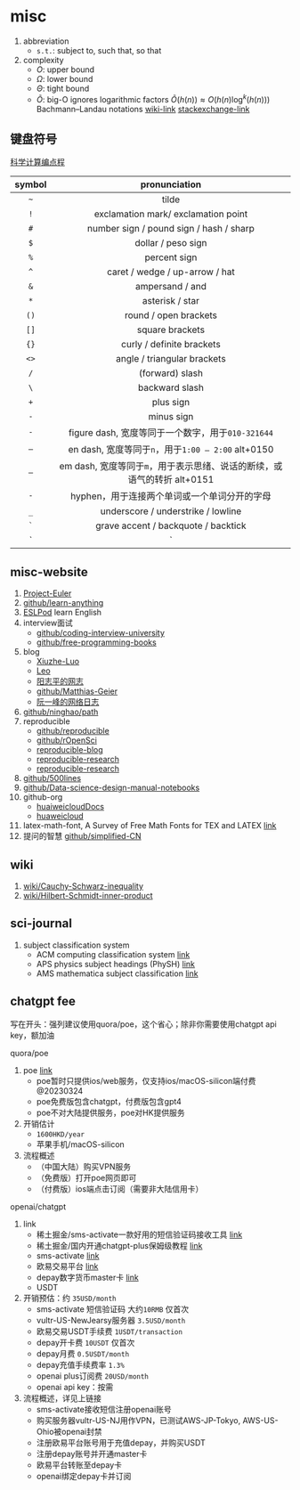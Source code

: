 # misc

1. abbreviation
   * `s.t.`: subject to, such that, so that
2. complexity
   * $O$: upper bound
   * $\Omega$: lower bound
   * $\Theta$: tight bound
   * $\tilde{O}$: big-O ignores logarithmic factors $\tilde{O}(h(n)) \approx O(h(n)\log^k(h(n)))$ Bachmann–Landau notations [wiki-link](https://en.wikipedia.org/w/index.php?title=Big_O_notation) [stackexchange-link](https://cs.stackexchange.com/a/63265)

## 键盘符号

[科学计算编点程](https://mp.weixin.qq.com/s?__biz=MzI1NTI4OTIxMA==&mid=2247484516&idx=1&sn=bfeb3bc3fc66ce7c1b7cf3b1a1c6296b&scene=4#wechat_redirect)

| symbol | pronunciation |
| :-: | :-: |
| `~` | tilde |
| `!` | exclamation mark/ exclamation point |
| `#` | number sign / pound sign / hash / sharp |
| `$` | dollar / peso sign |
| `%` | percent sign |
| `^` | caret / wedge / up-arrow / hat |
| `&` | ampersand / and |
| `*` | asterisk / star |
| `()` | round / open brackets |
| `[]` | square brackets |
| `{}` | curly / definite brackets |
| `<>` | angle / triangular brackets |
| `/` | (forward) slash |
| `\` | backward slash |
| `+` | plus sign |
| `-` | minus sign |
| `-`| figure dash, 宽度等同于一个数字，用于`010-321644` |
| `–`| en dash, 宽度等同于`n`，用于`1:00 – 2:00` alt+0150 |
| `—`| em dash, 宽度等同于`m`，用于表示思绪、说话的断续，或语气的转折 alt+0151 |
| `-` | hyphen，用于连接两个单词或一个单词分开的字母 |
| `_` | underscore / understrike / lowline |
| ``` ` ``` | grave accent / backquote / backtick |
| `|` | vertical bar / polo / pipe |

## misc-website

1. [Project-Euler](https://projecteuler.net/)
2. [github/learn-anything](https://learn-anything.xyz/)
3. [ESLPod](https://www.eslpod.com/) learn English
4. interview面试
   * [github/coding-interview-university](https://github.com/jwasham/coding-interview-university)
   * [github/free-programming-books](https://github.com/EbookFoundation/free-programming-books)
5. blog
   * [Xiuzhe-Luo](https://rogerluo.dev/)
   * [Leo](https://giggleliu.github.io/)
   * [阳志平的网志](https://www.yangzhiping.com/)
   * [github/Matthias-Geier](https://mg.readthedocs.io/)
   * [阮一峰的网络日志](http://www.ruanyifeng.com/blog/)
6. [github/ninghao/path](https://github.com/ninghao/path)
7. reproducible
   * [github/reproducible](https://github.com/uwescience/reproducible)
   * [github/rOpenSci](https://github.com/ropensci)
   * [reproducible-blog](http://reproducibleresearch.net/blog/)
   * [reproducible-research](https://www.epfl.ch/labs/lcav/research/reproducible_research/)
   * [reproducible-research](http://reproducibleresearch.net/links/)
8. [github/500lines](https://github.com/aosabook/500lines)
9. [github/Data-science-design-manual-notebooks](https://github.com/yeseullee/Data-science-design-manual-notebooks)
10. github-org
    * [huaiweicloudDocs](https://github.com/huaweicloudDocs)
    * [huaweicloud](https://github.com/huaweicloud)
11. latex-math-font, A Survey of Free Math Fonts for TEX and LATEX [link](https://tug.org/pracjourn/2006-1/hartke/hartke.pdf)
12. 提问的智慧 [github/simplified-CN](https://github.com/ryanhanwu/How-To-Ask-Questions-The-Smart-Way/blob/main/README-zh_CN.md)

## wiki

1. [wiki/Cauchy-Schwarz-inequality](https://en.wikipedia.org/wiki/Cauchy%E2%80%93Schwarz_inequality)
2. [wiki/Hilbert-Schmidt-inner-product](https://en.wikipedia.org/wiki/Hilbert%E2%80%93Schmidt_operator)

## sci-journal

1. subject classification system
   * ACM computing classification system [link](https://dl.acm.org/ccs)
   * APS physics subject headings (PhySH) [link](https://physh.org/browse)
   * AMS mathematica subject classification [link](https://mathscinet.ams.org/mathscinet/msc/msc2020.html)

## chatgpt fee

写在开头：强列建议使用quora/poe，这个省心；除非你需要使用chatgpt api key，额加油

quora/poe

1. poe [link](https://poe.com/)
   * poe暂时只提供ios/web服务，仅支持ios/macOS-silicon端付费 @20230324
   * poe免费版包含chatgpt，付费版包含gpt4
   * poe不对大陆提供服务，poe对HK提供服务
2. 开销估计
   * `1600HKD/year`
   * 苹果手机/macOS-silicon
3. 流程概述
   * （中国大陆）购买VPN服务
   * （免费版）打开poe网页即可
   * （付费版）ios端点击订阅（需要非大陆信用卡）

openai/chatgpt

1. link
   * 稀土掘金/sms-activate一款好用的短信验证码接收工具 [link](https://juejin.cn/post/7211437215335727164)
   * 稀土掘金/国内开通chatgpt-plus保姆级教程 [link](https://juejin.cn/post/7201806164392656953#heading-4)
   * sms-activate [link](https://sms-activate.org/)
   * 欧易交易平台 [link](https://www.okx.com/cn)
   * depay数字货币master卡 [link](https://www.depay.one/zh-cn/index.html)
   * USDT
2. 开销预估：约 `35USD/month`
   * sms-activate 短信验证码 大约`10RMB` 仅首次
   * vultr-US-NewJearsy服务器 `3.5USD/month`
   * 欧易交易USDT手续费 `1USDT/transaction`
   * depay开卡费 `10USDT` 仅首次
   * depay月费 `0.5USDT/month`
   * depay充值手续费率 `1.3%`
   * openai plus订阅费 `20USD/month`
   * openai api key：按需
3. 流程概述，详见上链接
   * sms-activate接收短信注册openai账号
   * 购买服务器vultr-US-NJ用作VPN，已测试AWS-JP-Tokyo, AWS-US-Ohio被openai封禁
   * 注册欧易平台账号用于充值depay，并购买USDT
   * 注册depay账号并开通master卡
   * 欧易平台转账至depay卡
   * openai绑定depay卡并订阅
